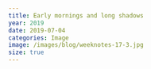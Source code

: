 ```yaml
---
title: Early mornings and long shadows
year: 2019
date: 2019-07-04
categories: Image
image: /images/blog/weeknotes-17-3.jpg
size: true
---
```

